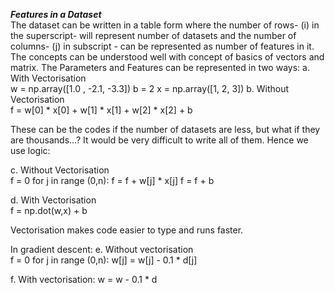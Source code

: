 ***Features in a Dataset*** </br>
The dataset can be written in a table form where the number of rows- (i) in the superscript- will represent number of datasets and the number of columns- (j) in subscript - can be represented as number of features in it.
The concepts can be understood well with concept of basics of vectors and matrix.
The Parameters and Features can be represented in two ways:
a. With Vectorisation </br>
  w = np.array([1.0 , -2.1, -3.3])
  b = 2
  x = np.array([1, 2, 3])
b. Without Vectorisation </br>
  f = w[0] * x[0]  +  w[1] * x[1]  +  w[2] * x[2] + b

These can be the codes if the number of datasets are less, but what if they are thousands...? It would be very difficult to write all of them. Hence we use logic:

c. Without Vectorisation </br>
  f = 0
  for j in range (0,n):
    f = f + w[j] * x[j]
  f = f + b 
  
d. With Vectorisation </br>
  f = np.dot(w,x) + b
  
Vectorisation makes code easier to type and runs faster.</br>

In gradient descent:
e. Without vectorisation </br>
  f = 0
  for j in range (0,n):
  w[j] = w[j] - 0.1 * d[j]
  
f. With vectorisation:
  w = w - 0.1 * d
  

 
